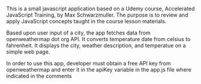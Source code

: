 This is a small javascript application based on a Udemy course, Accelerated JavaScript Training, by Max Schwarzmuller. The purpose is to review and apply JavaScript concepts taught in the course lesson materials.

Based upon user input of a city, the app fetches data from openweathermap dot org API.
It converts temperature date from celsius to fahrenheit.
It displays the city, weather description, and temperatue on a simple web page.

In order to use this app, developer must obtain a free API key from openweathermap
and enter it in the apiKey variable in the app.js file where indicated in the comments